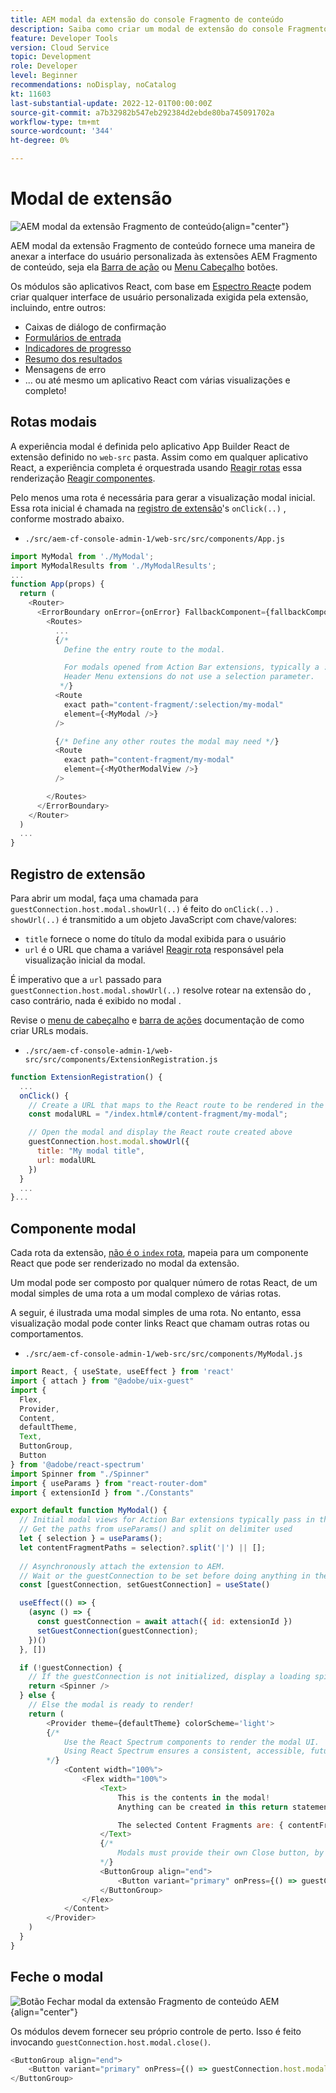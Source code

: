 ```yaml
---
title: AEM modal da extensão do console Fragmento de conteúdo
description: Saiba como criar um modal de extensão do console Fragmento de conteúdo AEM.
feature: Developer Tools
version: Cloud Service
topic: Development
role: Developer
level: Beginner
recommendations: noDisplay, noCatalog
kt: 11603
last-substantial-update: 2022-12-01T00:00:00Z
source-git-commit: a7b32982b547eb292384d2ebde80ba745091702a
workflow-type: tm+mt
source-wordcount: '344'
ht-degree: 0%

---
```



# Modal de extensão

![AEM modal da extensão Fragmento de conteúdo](./assets/modal/modal.png){align="center"}

AEM modal da extensão Fragmento de conteúdo fornece uma maneira de anexar a interface do usuário personalizada às extensões AEM Fragmento de conteúdo, seja ela [Barra de ação](./action-bar.md) ou [Menu Cabeçalho](./header-menu.md) botões.

Os módulos são aplicativos React, com base em [Espectro React](https://react-spectrum.adobe.com/react-spectrum/)e podem criar qualquer interface de usuário personalizada exigida pela extensão, incluindo, entre outros:

+ Caixas de diálogo de confirmação
+ [Formulários de entrada](https://react-spectrum.adobe.com/react-spectrum/#forms)
+ [Indicadores de progresso](https://react-spectrum.adobe.com/react-spectrum/#status)
+ [Resumo dos resultados](https://react-spectrum.adobe.com/react-spectrum/#collections)
+ Mensagens de erro
+ ... ou até mesmo um aplicativo React com várias visualizações e completo!

## Rotas modais

A experiência modal é definida pelo aplicativo App Builder React de extensão definido no `web-src` pasta. Assim como em qualquer aplicativo React, a experiência completa é orquestrada usando [Reagir rotas](https://reactrouter.com/en/main/components/routes) essa renderização [Reagir componentes](https://reactjs.org/docs/components-and-props.html).

Pelo menos uma rota é necessária para gerar a visualização modal inicial. Essa rota inicial é chamada na [registro de extensão](#extension-registration)&#39;s `onClick(..)` , conforme mostrado abaixo.


+ `./src/aem-cf-console-admin-1/web-src/src/components/App.js`

```javascript
import MyModal from './MyModal';
import MyModalResults from './MyModalResults';
...
function App(props) {
  return (
    <Router>
      <ErrorBoundary onError={onError} FallbackComponent={fallbackComponent}>
        <Routes>
          ...         
          {/* 
            Define the entry route to the modal.

            For modals opened from Action Bar extensions, typically a :selection parameter is used to pass in the list of selected Content Fragments.
            Header Menu extensions do not use a selection parameter.
           */}
          <Route
            exact path="content-fragment/:selection/my-modal"
            element={<MyModal />}
          />                    

          {/* Define any other routes the modal may need */}
          <Route
            exact path="content-fragment/my-modal"
            element={<MyOtherModalView />}
          />                    

        </Routes>
      </ErrorBoundary>
    </Router>
  )
  ...
}
```

## Registro de extensão

Para abrir um modal, faça uma chamada para `guestConnection.host.modal.showUrl(..)` é feito do `onClick(..)` . `showUrl(..)` é transmitido a um objeto JavaScript com chave/valores:

+ `title` fornece o nome do título da modal exibida para o usuário
+ `url` é o URL que chama a variável [Reagir rota](#modal-routes) responsável pela visualização inicial da modal.

É imperativo que a `url` passado para `guestConnection.host.modal.showUrl(..)` resolve rotear na extensão do , caso contrário, nada é exibido no modal .

Revise o [menu de cabeçalho](./header-menu.md#modal) e [barra de ações](./action-bar.md#modal) documentação de como criar URLs modais.

+ `./src/aem-cf-console-admin-1/web-src/src/components/ExtensionRegistration.js`

```javascript
function ExtensionRegistration() {
  ...
  onClick() {
    // Create a URL that maps to the React route to be rendered in the modal
    const modalURL = "/index.html#/content-fragment/my-modal";

    // Open the modal and display the React route created above
    guestConnection.host.modal.showUrl({
      title: "My modal title",
      url: modalURL
    })     
  }
  ...     
}...
```

## Componente modal

Cada rota da extensão, [não é o `index` rota](./extension-registration.md#app-routes), mapeia para um componente React que pode ser renderizado no modal da extensão.

Um modal pode ser composto por qualquer número de rotas React, de um modal simples de uma rota a um modal complexo de várias rotas.

A seguir, é ilustrada uma modal simples de uma rota. No entanto, essa visualização modal pode conter links React que chamam outras rotas ou comportamentos.

+ `./src/aem-cf-console-admin-1/web-src/src/components/MyModal.js`

```javascript
import React, { useState, useEffect } from 'react'
import { attach } from "@adobe/uix-guest"
import {
  Flex,
  Provider,
  Content,
  defaultTheme,
  Text,
  ButtonGroup,
  Button
} from '@adobe/react-spectrum'
import Spinner from "./Spinner"
import { useParams } from "react-router-dom"
import { extensionId } from "./Constants"

export default function MyModal() {
  // Initial modal views for Action Bar extensions typically pass in the list of selected Content Fragment Paths from ExtensionRegistration.js
  // Get the paths from useParams() and split on delimiter used
  let { selection } = useParams();
  let contentFragmentPaths = selection?.split('|') || [];
  
  // Asynchronously attach the extension to AEM. 
  // Wait or the guestConnection to be set before doing anything in the modal.
  const [guestConnection, setGuestConnection] = useState()

  useEffect(() => {
    (async () => {
      const guestConnection = await attach({ id: extensionId })
      setGuestConnection(guestConnection);
    })()
  }, [])

  if (!guestConnection) {
    // If the guestConnection is not initialized, display a loading spinner
    return <Spinner />
  } else {
    // Else the modal is ready to render!
    return (
        <Provider theme={defaultTheme} colorScheme='light'>
        {/* 
            Use the React Spectrum components to render the modal UI.
            Using React Spectrum ensures a consistent, accessible, future-proof look-and-feel and speeds up development.
        */}
            <Content width="100%">
                <Flex width="100%">
                    <Text>
                        This is the contents in the modal! 
                        Anything can be created in this return statement!

                        The selected Content Fragments are: { contentFragmentPaths.join(', ') }
                    </Text>                    
                    {/*
                        Modals must provide their own Close button, by calling: guestConnection.host.modal.close()
                    */}
                    <ButtonGroup align="end">
                        <Button variant="primary" onPress={() => guestConnection.host.modal.close()}>Close</Button>
                    </ButtonGroup>
                </Flex>
            </Content>
        </Provider>
    )
  }
}
```

## Feche o modal

![Botão Fechar modal da extensão Fragmento de conteúdo AEM](./assets/modal/close.png){align="center"}

Os módulos devem fornecer seu próprio controle de perto. Isso é feito invocando `guestConnection.host.modal.close()`.

```javascript
<ButtonGroup align="end">
    <Button variant="primary" onPress={() => guestConnection.host.modal.close()}>Close</Button>
</ButtonGroup>
```
